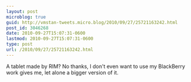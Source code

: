 ```yaml
---
layout: post
microblog: true
guid: http://vmstan-tweets.micro.blog/2010/09/27/25721163242.html
post_id: 3046268
date: 2010-09-27T15:07:31-0600
lastmod: 2010-09-27T15:07:31-0600
type: post
url: /2010/09/27/25721163242.html
---
```

A tablet made by RIM? No thanks, I don't even want to use my BlackBerry work gives me, let alone a bigger version of it.
